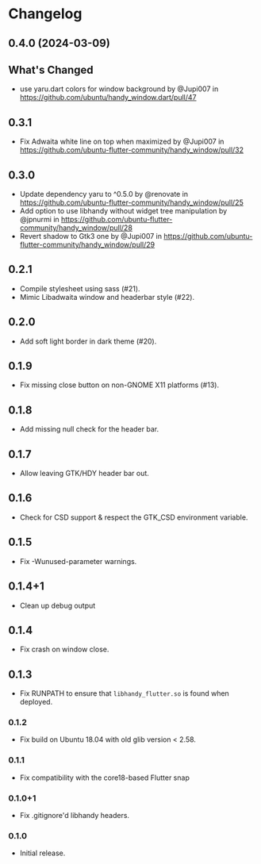 # Changelog

## 0.4.0 (2024-03-09)

## What's Changed
* use yaru.dart colors for window background by @Jupi007 in https://github.com/ubuntu/handy_window.dart/pull/47

## 0.3.1

* Fix Adwaita white line on top when maximized by @Jupi007 in https://github.com/ubuntu-flutter-community/handy_window/pull/32

## 0.3.0

* Update dependency yaru to ^0.5.0 by @renovate in https://github.com/ubuntu-flutter-community/handy_window/pull/25
* Add option to use libhandy without widget tree manipulation by @jpnurmi in https://github.com/ubuntu-flutter-community/handy_window/pull/28
* Revert shadow to Gtk3 one by @Jupi007 in https://github.com/ubuntu-flutter-community/handy_window/pull/29

## 0.2.1

* Compile stylesheet using sass (#21).
* Mimic Libadwaita window and headerbar style (#22).

## 0.2.0

* Add soft light border in dark theme (#20).

## 0.1.9

* Fix missing close button on non-GNOME X11 platforms (#13).

## 0.1.8

* Add missing null check for the header bar.

## 0.1.7

* Allow leaving GTK/HDY header bar out.

## 0.1.6

* Check for CSD support & respect the GTK_CSD environment variable.

## 0.1.5

* Fix -Wunused-parameter warnings.

## 0.1.4+1

* Clean up debug output

## 0.1.4

* Fix crash on window close.

## 0.1.3

* Fix RUNPATH to ensure that `libhandy_flutter.so` is found when deployed.

### 0.1.2

* Fix build on Ubuntu 18.04 with old glib version < 2.58.

### 0.1.1

* Fix compatibility with the core18-based Flutter snap

### 0.1.0+1

* Fix .gitignore'd libhandy headers.

### 0.1.0

* Initial release.
